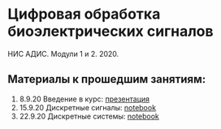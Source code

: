 # Цифровая обработка биоэлектрических сигналов
НИС АДИС. Модули 1 и 2. 2020. 

## Материалы к прошедшим занятиям:
1. 8.9.20 Введение в курс: [презентация](https://docs.google.com/presentation/d/1YS7aD1BshBHuEJ_wWt0bQEdod-KfM4_eZR2LdHlT_Ok/edit#slide=id.p)
2. 15.9.20 Дискретные сигналы: [notebook](https://github.com/nikolaims/nis20dsp/blob/master/lectures/lecture2.ipynb)
3. 22.9.20 Дискретныe системы: [notebook](https://github.com/nikolaims/nis20dsp/blob/master/lectures/lecture3.ipynb)
